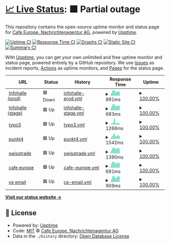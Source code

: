 # [📈 Live Status](https://status.cafe-europe.info): <!--live status--> **🟧 Partial outage**

This repository contains the open-source uptime monitor and status page for [Cafe Europe. Nachrichtenagentur AG](https://cafe-europe.info/), powered by [Upptime](https://github.com/upptime/upptime).

[![Uptime CI](https://github.com/cafeeurope/status.cafe-europe.info/workflows/Uptime%20CI/badge.svg)](https://github.com/cafeeurope/status.cafe-europe.info/actions?query=workflow%3A%22Uptime+CI%22)
[![Response Time CI](https://github.com/cafeeurope/status.cafe-europe.info/workflows/Response%20Time%20CI/badge.svg)](https://github.com/cafeeurope/status.cafe-europe.info/actions?query=workflow%3A%22Response+Time+CI%22)
[![Graphs CI](https://github.com/cafeeurope/status.cafe-europe.info/workflows/Graphs%20CI/badge.svg)](https://github.com/cafeeurope/status.cafe-europe.info/actions?query=workflow%3A%22Graphs+CI%22)
[![Static Site CI](https://github.com/cafeeurope/status.cafe-europe.info/workflows/Static%20Site%20CI/badge.svg)](https://github.com/cafeeurope/status.cafe-europe.info/actions?query=workflow%3A%22Static+Site+CI%22)
[![Summary CI](https://github.com/cafeeurope/status.cafe-europe.info/workflows/Summary%20CI/badge.svg)](https://github.com/cafeeurope/status.cafe-europe.info/actions?query=workflow%3A%22Summary+CI%22)

With [Upptime](https://upptime.js.org), you can get your own unlimited and free uptime monitor and status page, powered entirely by a GitHub repository. We use [Issues](https://github.com/cafeeurope/status.cafe-europe.info/issues) as incident reports, [Actions](https://github.com/cafeeurope/status.cafe-europe.info/actions) as uptime monitors, and [Pages](https://status.cafe-europe.info) for the status page.

<!--start: status pages-->
<!-- This summary is generated by Upptime (https://github.com/upptime/upptime) -->
<!-- Do not edit this manually, your changes will be overwritten -->
<!-- prettier-ignore -->
| URL | Status | History | Response Time | Uptime |
| --- | ------ | ------- | ------------- | ------ |
| <img alt="" src="https://favicons.githubusercontent.com/portal.infohalle.com" height="13"> [Infohalle (prod)](http://portal.infohalle.com/) | 🟥 Down | [infohalle-prod.yml](https://github.com/cafeeurope/status.cafe-europe.info/commits/HEAD/history/infohalle-prod.yml) | <details><summary><img alt="Response time graph" src="./graphs/infohalle-prod/response-time-week.png" height="20"> 891ms</summary><br><a href="https://status.cafe-europe.info/history/infohalle-prod"><img alt="Response time 936" src="https://img.shields.io/endpoint?url=https%3A%2F%2Fraw.githubusercontent.com%2Fcafeeurope%2Fstatus.cafe-europe.info%2FHEAD%2Fapi%2Finfohalle-prod%2Fresponse-time.json"></a><br><a href="https://status.cafe-europe.info/history/infohalle-prod"><img alt="24-hour response time 761" src="https://img.shields.io/endpoint?url=https%3A%2F%2Fraw.githubusercontent.com%2Fcafeeurope%2Fstatus.cafe-europe.info%2FHEAD%2Fapi%2Finfohalle-prod%2Fresponse-time-day.json"></a><br><a href="https://status.cafe-europe.info/history/infohalle-prod"><img alt="7-day response time 891" src="https://img.shields.io/endpoint?url=https%3A%2F%2Fraw.githubusercontent.com%2Fcafeeurope%2Fstatus.cafe-europe.info%2FHEAD%2Fapi%2Finfohalle-prod%2Fresponse-time-week.json"></a><br><a href="https://status.cafe-europe.info/history/infohalle-prod"><img alt="30-day response time 866" src="https://img.shields.io/endpoint?url=https%3A%2F%2Fraw.githubusercontent.com%2Fcafeeurope%2Fstatus.cafe-europe.info%2FHEAD%2Fapi%2Finfohalle-prod%2Fresponse-time-month.json"></a><br><a href="https://status.cafe-europe.info/history/infohalle-prod"><img alt="1-year response time 936" src="https://img.shields.io/endpoint?url=https%3A%2F%2Fraw.githubusercontent.com%2Fcafeeurope%2Fstatus.cafe-europe.info%2FHEAD%2Fapi%2Finfohalle-prod%2Fresponse-time-year.json"></a></details> | <details><summary><a href="https://status.cafe-europe.info/history/infohalle-prod">100.00%</a></summary><a href="https://status.cafe-europe.info/history/infohalle-prod"><img alt="All-time uptime 99.85%" src="https://img.shields.io/endpoint?url=https%3A%2F%2Fraw.githubusercontent.com%2Fcafeeurope%2Fstatus.cafe-europe.info%2FHEAD%2Fapi%2Finfohalle-prod%2Fuptime.json"></a><br><a href="https://status.cafe-europe.info/history/infohalle-prod"><img alt="24-hour uptime 99.99%" src="https://img.shields.io/endpoint?url=https%3A%2F%2Fraw.githubusercontent.com%2Fcafeeurope%2Fstatus.cafe-europe.info%2FHEAD%2Fapi%2Finfohalle-prod%2Fuptime-day.json"></a><br><a href="https://status.cafe-europe.info/history/infohalle-prod"><img alt="7-day uptime 100.00%" src="https://img.shields.io/endpoint?url=https%3A%2F%2Fraw.githubusercontent.com%2Fcafeeurope%2Fstatus.cafe-europe.info%2FHEAD%2Fapi%2Finfohalle-prod%2Fuptime-week.json"></a><br><a href="https://status.cafe-europe.info/history/infohalle-prod"><img alt="30-day uptime 99.78%" src="https://img.shields.io/endpoint?url=https%3A%2F%2Fraw.githubusercontent.com%2Fcafeeurope%2Fstatus.cafe-europe.info%2FHEAD%2Fapi%2Finfohalle-prod%2Fuptime-month.json"></a><br><a href="https://status.cafe-europe.info/history/infohalle-prod"><img alt="1-year uptime 99.85%" src="https://img.shields.io/endpoint?url=https%3A%2F%2Fraw.githubusercontent.com%2Fcafeeurope%2Fstatus.cafe-europe.info%2FHEAD%2Fapi%2Finfohalle-prod%2Fuptime-year.json"></a></details>
| <img alt="" src="https://favicons.githubusercontent.com/stage-portal.infohalle.com" height="13"> [Infohalle (stage)](https://stage-portal.infohalle.com/) | 🟩 Up | [infohalle-stage.yml](https://github.com/cafeeurope/status.cafe-europe.info/commits/HEAD/history/infohalle-stage.yml) | <details><summary><img alt="Response time graph" src="./graphs/infohalle-stage/response-time-week.png" height="20"> 683ms</summary><br><a href="https://status.cafe-europe.info/history/infohalle-stage"><img alt="Response time 717" src="https://img.shields.io/endpoint?url=https%3A%2F%2Fraw.githubusercontent.com%2Fcafeeurope%2Fstatus.cafe-europe.info%2FHEAD%2Fapi%2Finfohalle-stage%2Fresponse-time.json"></a><br><a href="https://status.cafe-europe.info/history/infohalle-stage"><img alt="24-hour response time 705" src="https://img.shields.io/endpoint?url=https%3A%2F%2Fraw.githubusercontent.com%2Fcafeeurope%2Fstatus.cafe-europe.info%2FHEAD%2Fapi%2Finfohalle-stage%2Fresponse-time-day.json"></a><br><a href="https://status.cafe-europe.info/history/infohalle-stage"><img alt="7-day response time 683" src="https://img.shields.io/endpoint?url=https%3A%2F%2Fraw.githubusercontent.com%2Fcafeeurope%2Fstatus.cafe-europe.info%2FHEAD%2Fapi%2Finfohalle-stage%2Fresponse-time-week.json"></a><br><a href="https://status.cafe-europe.info/history/infohalle-stage"><img alt="30-day response time 918" src="https://img.shields.io/endpoint?url=https%3A%2F%2Fraw.githubusercontent.com%2Fcafeeurope%2Fstatus.cafe-europe.info%2FHEAD%2Fapi%2Finfohalle-stage%2Fresponse-time-month.json"></a><br><a href="https://status.cafe-europe.info/history/infohalle-stage"><img alt="1-year response time 717" src="https://img.shields.io/endpoint?url=https%3A%2F%2Fraw.githubusercontent.com%2Fcafeeurope%2Fstatus.cafe-europe.info%2FHEAD%2Fapi%2Finfohalle-stage%2Fresponse-time-year.json"></a></details> | <details><summary><a href="https://status.cafe-europe.info/history/infohalle-stage">100.00%</a></summary><a href="https://status.cafe-europe.info/history/infohalle-stage"><img alt="All-time uptime 99.91%" src="https://img.shields.io/endpoint?url=https%3A%2F%2Fraw.githubusercontent.com%2Fcafeeurope%2Fstatus.cafe-europe.info%2FHEAD%2Fapi%2Finfohalle-stage%2Fuptime.json"></a><br><a href="https://status.cafe-europe.info/history/infohalle-stage"><img alt="24-hour uptime 100.00%" src="https://img.shields.io/endpoint?url=https%3A%2F%2Fraw.githubusercontent.com%2Fcafeeurope%2Fstatus.cafe-europe.info%2FHEAD%2Fapi%2Finfohalle-stage%2Fuptime-day.json"></a><br><a href="https://status.cafe-europe.info/history/infohalle-stage"><img alt="7-day uptime 100.00%" src="https://img.shields.io/endpoint?url=https%3A%2F%2Fraw.githubusercontent.com%2Fcafeeurope%2Fstatus.cafe-europe.info%2FHEAD%2Fapi%2Finfohalle-stage%2Fuptime-week.json"></a><br><a href="https://status.cafe-europe.info/history/infohalle-stage"><img alt="30-day uptime 99.93%" src="https://img.shields.io/endpoint?url=https%3A%2F%2Fraw.githubusercontent.com%2Fcafeeurope%2Fstatus.cafe-europe.info%2FHEAD%2Fapi%2Finfohalle-stage%2Fuptime-month.json"></a><br><a href="https://status.cafe-europe.info/history/infohalle-stage"><img alt="1-year uptime 99.91%" src="https://img.shields.io/endpoint?url=https%3A%2F%2Fraw.githubusercontent.com%2Fcafeeurope%2Fstatus.cafe-europe.info%2FHEAD%2Fapi%2Finfohalle-stage%2Fuptime-year.json"></a></details>
| <img alt="" src="https://favicons.githubusercontent.com/nachrichtenaustausch.ch" height="13"> [typo3](https://nachrichtenaustausch.ch/typo3/) | 🟩 Up | [typo3.yml](https://github.com/cafeeurope/status.cafe-europe.info/commits/HEAD/history/typo3.yml) | <details><summary><img alt="Response time graph" src="./graphs/typo3/response-time-week.png" height="20"> 1266ms</summary><br><a href="https://status.cafe-europe.info/history/typo3"><img alt="Response time 897" src="https://img.shields.io/endpoint?url=https%3A%2F%2Fraw.githubusercontent.com%2Fcafeeurope%2Fstatus.cafe-europe.info%2FHEAD%2Fapi%2Ftypo3%2Fresponse-time.json"></a><br><a href="https://status.cafe-europe.info/history/typo3"><img alt="24-hour response time 808" src="https://img.shields.io/endpoint?url=https%3A%2F%2Fraw.githubusercontent.com%2Fcafeeurope%2Fstatus.cafe-europe.info%2FHEAD%2Fapi%2Ftypo3%2Fresponse-time-day.json"></a><br><a href="https://status.cafe-europe.info/history/typo3"><img alt="7-day response time 1266" src="https://img.shields.io/endpoint?url=https%3A%2F%2Fraw.githubusercontent.com%2Fcafeeurope%2Fstatus.cafe-europe.info%2FHEAD%2Fapi%2Ftypo3%2Fresponse-time-week.json"></a><br><a href="https://status.cafe-europe.info/history/typo3"><img alt="30-day response time 899" src="https://img.shields.io/endpoint?url=https%3A%2F%2Fraw.githubusercontent.com%2Fcafeeurope%2Fstatus.cafe-europe.info%2FHEAD%2Fapi%2Ftypo3%2Fresponse-time-month.json"></a><br><a href="https://status.cafe-europe.info/history/typo3"><img alt="1-year response time 897" src="https://img.shields.io/endpoint?url=https%3A%2F%2Fraw.githubusercontent.com%2Fcafeeurope%2Fstatus.cafe-europe.info%2FHEAD%2Fapi%2Ftypo3%2Fresponse-time-year.json"></a></details> | <details><summary><a href="https://status.cafe-europe.info/history/typo3">100.00%</a></summary><a href="https://status.cafe-europe.info/history/typo3"><img alt="All-time uptime 99.93%" src="https://img.shields.io/endpoint?url=https%3A%2F%2Fraw.githubusercontent.com%2Fcafeeurope%2Fstatus.cafe-europe.info%2FHEAD%2Fapi%2Ftypo3%2Fuptime.json"></a><br><a href="https://status.cafe-europe.info/history/typo3"><img alt="24-hour uptime 100.00%" src="https://img.shields.io/endpoint?url=https%3A%2F%2Fraw.githubusercontent.com%2Fcafeeurope%2Fstatus.cafe-europe.info%2FHEAD%2Fapi%2Ftypo3%2Fuptime-day.json"></a><br><a href="https://status.cafe-europe.info/history/typo3"><img alt="7-day uptime 100.00%" src="https://img.shields.io/endpoint?url=https%3A%2F%2Fraw.githubusercontent.com%2Fcafeeurope%2Fstatus.cafe-europe.info%2FHEAD%2Fapi%2Ftypo3%2Fuptime-week.json"></a><br><a href="https://status.cafe-europe.info/history/typo3"><img alt="30-day uptime 99.96%" src="https://img.shields.io/endpoint?url=https%3A%2F%2Fraw.githubusercontent.com%2Fcafeeurope%2Fstatus.cafe-europe.info%2FHEAD%2Fapi%2Ftypo3%2Fuptime-month.json"></a><br><a href="https://status.cafe-europe.info/history/typo3"><img alt="1-year uptime 99.93%" src="https://img.shields.io/endpoint?url=https%3A%2F%2Fraw.githubusercontent.com%2Fcafeeurope%2Fstatus.cafe-europe.info%2FHEAD%2Fapi%2Ftypo3%2Fuptime-year.json"></a></details>
| <img alt="" src="https://favicons.githubusercontent.com/punkt4.info" height="13"> [punkt4](http://punkt4.info/) | 🟩 Up | [punkt4.yml](https://github.com/cafeeurope/status.cafe-europe.info/commits/HEAD/history/punkt4.yml) | <details><summary><img alt="Response time graph" src="./graphs/punkt4/response-time-week.png" height="20"> 1542ms</summary><br><a href="https://status.cafe-europe.info/history/punkt4"><img alt="Response time 1366" src="https://img.shields.io/endpoint?url=https%3A%2F%2Fraw.githubusercontent.com%2Fcafeeurope%2Fstatus.cafe-europe.info%2FHEAD%2Fapi%2Fpunkt4%2Fresponse-time.json"></a><br><a href="https://status.cafe-europe.info/history/punkt4"><img alt="24-hour response time 1254" src="https://img.shields.io/endpoint?url=https%3A%2F%2Fraw.githubusercontent.com%2Fcafeeurope%2Fstatus.cafe-europe.info%2FHEAD%2Fapi%2Fpunkt4%2Fresponse-time-day.json"></a><br><a href="https://status.cafe-europe.info/history/punkt4"><img alt="7-day response time 1542" src="https://img.shields.io/endpoint?url=https%3A%2F%2Fraw.githubusercontent.com%2Fcafeeurope%2Fstatus.cafe-europe.info%2FHEAD%2Fapi%2Fpunkt4%2Fresponse-time-week.json"></a><br><a href="https://status.cafe-europe.info/history/punkt4"><img alt="30-day response time 1369" src="https://img.shields.io/endpoint?url=https%3A%2F%2Fraw.githubusercontent.com%2Fcafeeurope%2Fstatus.cafe-europe.info%2FHEAD%2Fapi%2Fpunkt4%2Fresponse-time-month.json"></a><br><a href="https://status.cafe-europe.info/history/punkt4"><img alt="1-year response time 1366" src="https://img.shields.io/endpoint?url=https%3A%2F%2Fraw.githubusercontent.com%2Fcafeeurope%2Fstatus.cafe-europe.info%2FHEAD%2Fapi%2Fpunkt4%2Fresponse-time-year.json"></a></details> | <details><summary><a href="https://status.cafe-europe.info/history/punkt4">100.00%</a></summary><a href="https://status.cafe-europe.info/history/punkt4"><img alt="All-time uptime 99.94%" src="https://img.shields.io/endpoint?url=https%3A%2F%2Fraw.githubusercontent.com%2Fcafeeurope%2Fstatus.cafe-europe.info%2FHEAD%2Fapi%2Fpunkt4%2Fuptime.json"></a><br><a href="https://status.cafe-europe.info/history/punkt4"><img alt="24-hour uptime 100.00%" src="https://img.shields.io/endpoint?url=https%3A%2F%2Fraw.githubusercontent.com%2Fcafeeurope%2Fstatus.cafe-europe.info%2FHEAD%2Fapi%2Fpunkt4%2Fuptime-day.json"></a><br><a href="https://status.cafe-europe.info/history/punkt4"><img alt="7-day uptime 100.00%" src="https://img.shields.io/endpoint?url=https%3A%2F%2Fraw.githubusercontent.com%2Fcafeeurope%2Fstatus.cafe-europe.info%2FHEAD%2Fapi%2Fpunkt4%2Fuptime-week.json"></a><br><a href="https://status.cafe-europe.info/history/punkt4"><img alt="30-day uptime 100.00%" src="https://img.shields.io/endpoint?url=https%3A%2F%2Fraw.githubusercontent.com%2Fcafeeurope%2Fstatus.cafe-europe.info%2FHEAD%2Fapi%2Fpunkt4%2Fuptime-month.json"></a><br><a href="https://status.cafe-europe.info/history/punkt4"><img alt="1-year uptime 99.94%" src="https://img.shields.io/endpoint?url=https%3A%2F%2Fraw.githubusercontent.com%2Fcafeeurope%2Fstatus.cafe-europe.info%2FHEAD%2Fapi%2Fpunkt4%2Fuptime-year.json"></a></details>
| <img alt="" src="https://favicons.githubusercontent.com/swisstrade.com" height="13"> [swisstrade](http://swisstrade.com/) | 🟩 Up | [swisstrade.yml](https://github.com/cafeeurope/status.cafe-europe.info/commits/HEAD/history/swisstrade.yml) | <details><summary><img alt="Response time graph" src="./graphs/swisstrade/response-time-week.png" height="20"> 1390ms</summary><br><a href="https://status.cafe-europe.info/history/swisstrade"><img alt="Response time 1268" src="https://img.shields.io/endpoint?url=https%3A%2F%2Fraw.githubusercontent.com%2Fcafeeurope%2Fstatus.cafe-europe.info%2FHEAD%2Fapi%2Fswisstrade%2Fresponse-time.json"></a><br><a href="https://status.cafe-europe.info/history/swisstrade"><img alt="24-hour response time 1308" src="https://img.shields.io/endpoint?url=https%3A%2F%2Fraw.githubusercontent.com%2Fcafeeurope%2Fstatus.cafe-europe.info%2FHEAD%2Fapi%2Fswisstrade%2Fresponse-time-day.json"></a><br><a href="https://status.cafe-europe.info/history/swisstrade"><img alt="7-day response time 1390" src="https://img.shields.io/endpoint?url=https%3A%2F%2Fraw.githubusercontent.com%2Fcafeeurope%2Fstatus.cafe-europe.info%2FHEAD%2Fapi%2Fswisstrade%2Fresponse-time-week.json"></a><br><a href="https://status.cafe-europe.info/history/swisstrade"><img alt="30-day response time 1294" src="https://img.shields.io/endpoint?url=https%3A%2F%2Fraw.githubusercontent.com%2Fcafeeurope%2Fstatus.cafe-europe.info%2FHEAD%2Fapi%2Fswisstrade%2Fresponse-time-month.json"></a><br><a href="https://status.cafe-europe.info/history/swisstrade"><img alt="1-year response time 1268" src="https://img.shields.io/endpoint?url=https%3A%2F%2Fraw.githubusercontent.com%2Fcafeeurope%2Fstatus.cafe-europe.info%2FHEAD%2Fapi%2Fswisstrade%2Fresponse-time-year.json"></a></details> | <details><summary><a href="https://status.cafe-europe.info/history/swisstrade">100.00%</a></summary><a href="https://status.cafe-europe.info/history/swisstrade"><img alt="All-time uptime 99.94%" src="https://img.shields.io/endpoint?url=https%3A%2F%2Fraw.githubusercontent.com%2Fcafeeurope%2Fstatus.cafe-europe.info%2FHEAD%2Fapi%2Fswisstrade%2Fuptime.json"></a><br><a href="https://status.cafe-europe.info/history/swisstrade"><img alt="24-hour uptime 100.00%" src="https://img.shields.io/endpoint?url=https%3A%2F%2Fraw.githubusercontent.com%2Fcafeeurope%2Fstatus.cafe-europe.info%2FHEAD%2Fapi%2Fswisstrade%2Fuptime-day.json"></a><br><a href="https://status.cafe-europe.info/history/swisstrade"><img alt="7-day uptime 100.00%" src="https://img.shields.io/endpoint?url=https%3A%2F%2Fraw.githubusercontent.com%2Fcafeeurope%2Fstatus.cafe-europe.info%2FHEAD%2Fapi%2Fswisstrade%2Fuptime-week.json"></a><br><a href="https://status.cafe-europe.info/history/swisstrade"><img alt="30-day uptime 100.00%" src="https://img.shields.io/endpoint?url=https%3A%2F%2Fraw.githubusercontent.com%2Fcafeeurope%2Fstatus.cafe-europe.info%2FHEAD%2Fapi%2Fswisstrade%2Fuptime-month.json"></a><br><a href="https://status.cafe-europe.info/history/swisstrade"><img alt="1-year uptime 99.94%" src="https://img.shields.io/endpoint?url=https%3A%2F%2Fraw.githubusercontent.com%2Fcafeeurope%2Fstatus.cafe-europe.info%2FHEAD%2Fapi%2Fswisstrade%2Fuptime-year.json"></a></details>
| <img alt="" src="https://favicons.githubusercontent.com/cafe-europe.info" height="13"> [cafe europe](http://cafe-europe.info/) | 🟩 Up | [cafe-europe.yml](https://github.com/cafeeurope/status.cafe-europe.info/commits/HEAD/history/cafe-europe.yml) | <details><summary><img alt="Response time graph" src="./graphs/cafe-europe/response-time-week.png" height="20"> 691ms</summary><br><a href="https://status.cafe-europe.info/history/cafe-europe"><img alt="Response time 631" src="https://img.shields.io/endpoint?url=https%3A%2F%2Fraw.githubusercontent.com%2Fcafeeurope%2Fstatus.cafe-europe.info%2FHEAD%2Fapi%2Fcafe-europe%2Fresponse-time.json"></a><br><a href="https://status.cafe-europe.info/history/cafe-europe"><img alt="24-hour response time 748" src="https://img.shields.io/endpoint?url=https%3A%2F%2Fraw.githubusercontent.com%2Fcafeeurope%2Fstatus.cafe-europe.info%2FHEAD%2Fapi%2Fcafe-europe%2Fresponse-time-day.json"></a><br><a href="https://status.cafe-europe.info/history/cafe-europe"><img alt="7-day response time 691" src="https://img.shields.io/endpoint?url=https%3A%2F%2Fraw.githubusercontent.com%2Fcafeeurope%2Fstatus.cafe-europe.info%2FHEAD%2Fapi%2Fcafe-europe%2Fresponse-time-week.json"></a><br><a href="https://status.cafe-europe.info/history/cafe-europe"><img alt="30-day response time 709" src="https://img.shields.io/endpoint?url=https%3A%2F%2Fraw.githubusercontent.com%2Fcafeeurope%2Fstatus.cafe-europe.info%2FHEAD%2Fapi%2Fcafe-europe%2Fresponse-time-month.json"></a><br><a href="https://status.cafe-europe.info/history/cafe-europe"><img alt="1-year response time 631" src="https://img.shields.io/endpoint?url=https%3A%2F%2Fraw.githubusercontent.com%2Fcafeeurope%2Fstatus.cafe-europe.info%2FHEAD%2Fapi%2Fcafe-europe%2Fresponse-time-year.json"></a></details> | <details><summary><a href="https://status.cafe-europe.info/history/cafe-europe">100.00%</a></summary><a href="https://status.cafe-europe.info/history/cafe-europe"><img alt="All-time uptime 99.23%" src="https://img.shields.io/endpoint?url=https%3A%2F%2Fraw.githubusercontent.com%2Fcafeeurope%2Fstatus.cafe-europe.info%2FHEAD%2Fapi%2Fcafe-europe%2Fuptime.json"></a><br><a href="https://status.cafe-europe.info/history/cafe-europe"><img alt="24-hour uptime 100.00%" src="https://img.shields.io/endpoint?url=https%3A%2F%2Fraw.githubusercontent.com%2Fcafeeurope%2Fstatus.cafe-europe.info%2FHEAD%2Fapi%2Fcafe-europe%2Fuptime-day.json"></a><br><a href="https://status.cafe-europe.info/history/cafe-europe"><img alt="7-day uptime 100.00%" src="https://img.shields.io/endpoint?url=https%3A%2F%2Fraw.githubusercontent.com%2Fcafeeurope%2Fstatus.cafe-europe.info%2FHEAD%2Fapi%2Fcafe-europe%2Fuptime-week.json"></a><br><a href="https://status.cafe-europe.info/history/cafe-europe"><img alt="30-day uptime 100.00%" src="https://img.shields.io/endpoint?url=https%3A%2F%2Fraw.githubusercontent.com%2Fcafeeurope%2Fstatus.cafe-europe.info%2FHEAD%2Fapi%2Fcafe-europe%2Fuptime-month.json"></a><br><a href="https://status.cafe-europe.info/history/cafe-europe"><img alt="1-year uptime 99.23%" src="https://img.shields.io/endpoint?url=https%3A%2F%2Fraw.githubusercontent.com%2Fcafeeurope%2Fstatus.cafe-europe.info%2FHEAD%2Fapi%2Fcafe-europe%2Fuptime-year.json"></a></details>
| <img alt="" src="https://favicons.githubusercontent.com/host.cafe-europe.info" height="13"> [ce email](https://host.cafe-europe.info/) | 🟩 Up | [ce-email.yml](https://github.com/cafeeurope/status.cafe-europe.info/commits/HEAD/history/ce-email.yml) | <details><summary><img alt="Response time graph" src="./graphs/ce-email/response-time-week.png" height="20"> 909ms</summary><br><a href="https://status.cafe-europe.info/history/ce-email"><img alt="Response time 780" src="https://img.shields.io/endpoint?url=https%3A%2F%2Fraw.githubusercontent.com%2Fcafeeurope%2Fstatus.cafe-europe.info%2FHEAD%2Fapi%2Fce-email%2Fresponse-time.json"></a><br><a href="https://status.cafe-europe.info/history/ce-email"><img alt="24-hour response time 942" src="https://img.shields.io/endpoint?url=https%3A%2F%2Fraw.githubusercontent.com%2Fcafeeurope%2Fstatus.cafe-europe.info%2FHEAD%2Fapi%2Fce-email%2Fresponse-time-day.json"></a><br><a href="https://status.cafe-europe.info/history/ce-email"><img alt="7-day response time 909" src="https://img.shields.io/endpoint?url=https%3A%2F%2Fraw.githubusercontent.com%2Fcafeeurope%2Fstatus.cafe-europe.info%2FHEAD%2Fapi%2Fce-email%2Fresponse-time-week.json"></a><br><a href="https://status.cafe-europe.info/history/ce-email"><img alt="30-day response time 853" src="https://img.shields.io/endpoint?url=https%3A%2F%2Fraw.githubusercontent.com%2Fcafeeurope%2Fstatus.cafe-europe.info%2FHEAD%2Fapi%2Fce-email%2Fresponse-time-month.json"></a><br><a href="https://status.cafe-europe.info/history/ce-email"><img alt="1-year response time 780" src="https://img.shields.io/endpoint?url=https%3A%2F%2Fraw.githubusercontent.com%2Fcafeeurope%2Fstatus.cafe-europe.info%2FHEAD%2Fapi%2Fce-email%2Fresponse-time-year.json"></a></details> | <details><summary><a href="https://status.cafe-europe.info/history/ce-email">100.00%</a></summary><a href="https://status.cafe-europe.info/history/ce-email"><img alt="All-time uptime 99.92%" src="https://img.shields.io/endpoint?url=https%3A%2F%2Fraw.githubusercontent.com%2Fcafeeurope%2Fstatus.cafe-europe.info%2FHEAD%2Fapi%2Fce-email%2Fuptime.json"></a><br><a href="https://status.cafe-europe.info/history/ce-email"><img alt="24-hour uptime 100.00%" src="https://img.shields.io/endpoint?url=https%3A%2F%2Fraw.githubusercontent.com%2Fcafeeurope%2Fstatus.cafe-europe.info%2FHEAD%2Fapi%2Fce-email%2Fuptime-day.json"></a><br><a href="https://status.cafe-europe.info/history/ce-email"><img alt="7-day uptime 100.00%" src="https://img.shields.io/endpoint?url=https%3A%2F%2Fraw.githubusercontent.com%2Fcafeeurope%2Fstatus.cafe-europe.info%2FHEAD%2Fapi%2Fce-email%2Fuptime-week.json"></a><br><a href="https://status.cafe-europe.info/history/ce-email"><img alt="30-day uptime 99.93%" src="https://img.shields.io/endpoint?url=https%3A%2F%2Fraw.githubusercontent.com%2Fcafeeurope%2Fstatus.cafe-europe.info%2FHEAD%2Fapi%2Fce-email%2Fuptime-month.json"></a><br><a href="https://status.cafe-europe.info/history/ce-email"><img alt="1-year uptime 99.92%" src="https://img.shields.io/endpoint?url=https%3A%2F%2Fraw.githubusercontent.com%2Fcafeeurope%2Fstatus.cafe-europe.info%2FHEAD%2Fapi%2Fce-email%2Fuptime-year.json"></a></details>

<!--end: status pages-->

[**Visit our status website →**](https://status.cafe-europe.info)

## 📄 License

- Powered by: [Upptime](https://github.com/upptime/upptime)
- Code: [MIT](./LICENSE) © [Cafe Europe. Nachrichtenagentur AG](https://cafe-europe.info/)
- Data in the `./history` directory: [Open Database License](https://opendatacommons.org/licenses/odbl/1-0/)

